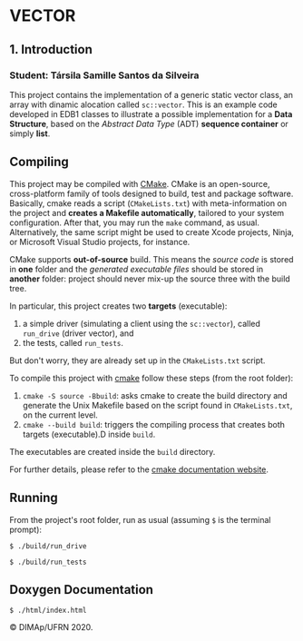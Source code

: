 #  VECTOR
## 1. Introduction
###  Student: Társila Samille Santos da Silveira

This project contains the implementation of a generic static vector class, an array with dinamic alocation called `sc::vector`.
This is an example code developed in EDB1 classes to illustrate a possible implementation for a **Data Structure**, based on the _Abstract Data Type_ (ADT) **sequence container** or simply **list**.

## Compiling

This project may be compiled with [CMake](https://cmake.org). CMake is an open-source, cross-platform family of tools designed to build, test and package software. Basically, cmake reads a script (`CMakeLists.txt`) with meta-information on the project and **creates a Makefile automatically**, tailored to your system configuration.
After that, you may run the `make` command, as usual.
Alternatively, the same script might be used to create Xcode projects, Ninja, or Microsoft Visual Studio projects, for instance.

CMake supports **out-of-source** build. This means the _source code_ is stored in **one** folder and the _generated executable files_ should be stored in **another** folder: project should never mix-up the source three with the build tree.

In particular, this project creates two **targets** (executable):
1. a simple driver (simulating a client using the `sc::vector`), called `run_drive` (driver vector), and
2. the tests, called `run_tests`.

But don't worry, they are already set up in the `CMakeLists.txt` script.

To compile this project with [cmake](https://cmake.org) follow these steps (from the root folder):

1. `cmake -S source -Bbuild`:  asks cmake to create the build directory and generate the Unix Makefile based on the script found in `CMakeLists.txt`, on the current level.
2. `cmake --build build`: triggers the compiling process that creates both targets (executable).D inside `build`.

The executables are created inside the `build` directory.

For further details, please refer to the [cmake documentation website](https://cmake.org/cmake/help/v3.14/manual/cmake.1.html).

## Running

From the project's root folder, run as usual (assuming `$` is the terminal prompt):

```
$ ./build/run_drive
```

```
$ ./build/run_tests
```
## Doxygen Documentation

```
$ ./html/index.html
```

&copy; DIMAp/UFRN 2020.
